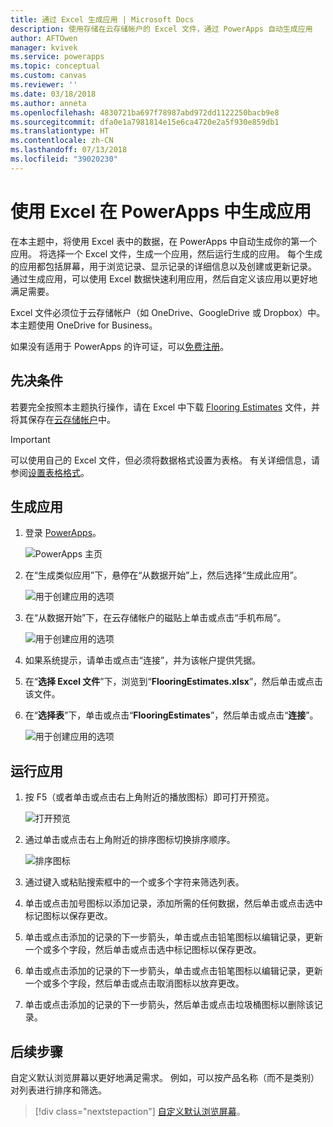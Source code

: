 ```yaml
---
title: 通过 Excel 生成应用 | Microsoft Docs
description: 使用存储在云存储帐户的 Excel 文件，通过 PowerApps 自动生成应用
author: AFTOwen
manager: kvivek
ms.service: powerapps
ms.topic: conceptual
ms.custom: canvas
ms.reviewer: ''
ms.date: 03/18/2018
ms.author: anneta
ms.openlocfilehash: 4830721ba697f78987abd972dd1122250bacb9e8
ms.sourcegitcommit: dfa0e1a7981814e15e6ca4720e2a5f930e859db1
ms.translationtype: HT
ms.contentlocale: zh-CN
ms.lasthandoff: 07/13/2018
ms.locfileid: "39020230"
---
```

# <a name="generate-an-app-from-excel-in-powerapps"></a>使用 Excel 在 PowerApps 中生成应用
在本主题中，将使用 Excel 表中的数据，在 PowerApps 中自动生成你的第一个应用。 将选择一个 Excel 文件，生成一个应用，然后运行生成的应用。 每个生成的应用都包括屏幕，用于浏览记录、显示记录的详细信息以及创建或更新记录。 通过生成应用，可以使用 Excel 数据快速利用应用，然后自定义该应用以更好地满足需要。 

Excel 文件必须位于云存储帐户（如 OneDrive、GoogleDrive 或 Dropbox）中。 本主题使用 OneDrive for Business。

如果没有适用于 PowerApps 的许可证，可以[免费注册](../signup-for-powerapps.md)。

## <a name="prerequisites"></a>先决条件 ##
若要完全按照本主题执行操作，请在 Excel 中下载 [Flooring Estimates](https://az787822.vo.msecnd.net/documentation/get-started-from-data/FlooringEstimates.xlsx) 文件，并将其保存在[云存储帐户](connections/cloud-storage-blob-connections.md)中。

> [!IMPORTANT]
> 可以使用自己的 Excel 文件，但必须将数据格式设置为表格。 有关详细信息，请参阅[设置表格格式](how-to-excel-tips.md)。 

## <a name="generate-the-app"></a>生成应用
1. 登录 [PowerApps](https://web.powerapps.com)。

    ![PowerApps 主页](./media/get-started-create-from-data/sign-in.png)

1. 在“生成类似应用”下，悬停在“从数据开始”上，然后选择“生成此应用”。

    ![用于创建应用的选项](./media/get-started-create-from-data/make-this-app.png)

1. 在“从数据开始”下，在云存储帐户的磁贴上单击或点击“手机布局”。

    ![用于创建应用的选项](./media/get-started-create-from-data/odfb-tile.png)

1. 如果系统提示，请单击或点击“连接”，并为该帐户提供凭据。

1. 在“**选择 Excel 文件**”下，浏览到“**FlooringEstimates.xlsx**”，然后单击或点击该文件。 

1. 在“**选择表**”下，单击或点击“**FlooringEstimates**”，然后单击或点击“**连接**”。

    ![用于创建应用的选项](./media/get-started-create-from-data/choose-table.png)

## <a name="run-the-app"></a>运行应用
1. 按 F5（或者单击或点击右上角附近的播放图标）即可打开预览。

    ![打开预览](./media/get-started-create-from-data/open-preview.png)

1. 通过单击或点击右上角附近的排序图标切换排序顺序。

    ![排序图标](./media/get-started-create-from-data/sort-icon.png)

1. 通过键入或粘贴搜索框中的一个或多个字符来筛选列表。

1. 单击或点击加号图标以添加记录，添加所需的任何数据，然后单击或点击选中标记图标以保存更改。

1. 单击或点击添加的记录的下一步箭头，单击或点击铅笔图标以编辑记录，更新一个或多个字段，然后单击或点击选中标记图标以保存更改。

1. 单击或点击添加的记录的下一步箭头，单击或点击铅笔图标以编辑记录，更新一个或多个字段，然后单击或点击取消图标以放弃更改。

1. 单击或点击添加的记录的下一步箭头，然后单击或点击垃圾桶图标以删除该记录。

## <a name="next-steps"></a>后续步骤
自定义默认浏览屏幕以更好地满足需求。 例如，可以按产品名称（而不是类别）对列表进行排序和筛选。

> [!div class="nextstepaction"]
> [自定义默认浏览屏幕](customize-layout-sharepoint.md)。